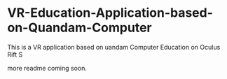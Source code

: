 # VR-Education-Application-based-on-Quandam-Computer
This is a VR application based on uandam Computer Education on Oculus Rift S

more readme coming soon.
